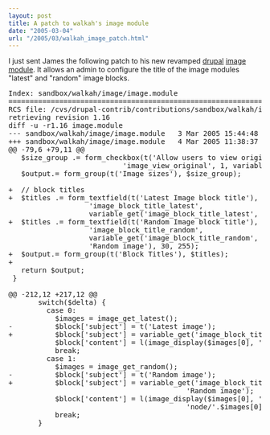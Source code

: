 ```yaml
---
layout: post
title: A patch to walkah's image module
date: "2005-03-04"
url: "/2005/03/walkah_image_patch.html"
---
```


I just sent James the following patch to his new revamped <a
href="http://drupal.org/">drupal</a> <a
href="http://cvs.drupal.org/viewcvs/drupal/contributions/sandbox/walkah/image/">image
module</a>. It allows an admin to configure the title of the image
modules "latest" and "random" image blocks.

<pre>
Index: sandbox/walkah/image/image.module
===================================================================
RCS file: /cvs/drupal-contrib/contributions/sandbox/walkah/image/image.module,v
retrieving revision 1.16
diff -u -r1.16 image.module
--- sandbox/walkah/image/image.module   3 Mar 2005 15:44:48 -0000       1.16
+++ sandbox/walkah/image/image.module   4 Mar 2005 11:38:37 -0000
@@ -79,6 +79,11 @@
   $size_group .= form_checkbox(t('Allow users to view original image'), 
                           'image_view_original', 1, variable_get('image_view_original', 0));
   $output.= form_group(t('Image sizes'), $size_group);
 
+  // block titles
+  $titles .= form_textfield(t('Latest Image block title'), 
                   'image_block_title_latest', 
                   variable_get('image_block_title_latest', 'Latest image'), 30, 255);
+  $titles .= form_textfield(t('Random Image block title'), 
                   'image_block_title_random', 
                   variable_get('image_block_title_random', 
                   'Random image'), 30, 255);
+  $output.= form_group(t('Block Titles'), $titles);
+
   return $output;
 }
 
@@ -212,12 +217,12 @@
       switch($delta) {
         case 0:
           $images = image_get_latest();
-          $block['subject'] = t('Latest image');
+          $block['subject'] = variable_get('image_block_title_latest', 'Latest image');
           $block['content'] = l(image_display($images[0], 'thumbnail'), 'node/'.$images[0]->nid);
           break;
         case 1:
           $images = image_get_random();
-          $block['subject'] = t('Random image');
+          $block['subject'] = variable_get('image_block_title_random', 
                                          'Random image');
           $block['content'] = l(image_display($images[0], 'thumbnail'),
                                          'node/'.$images[0]->nid);
           break;
       }
</pre>
